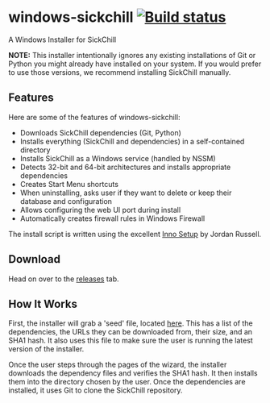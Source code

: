 windows-sickchill [![Build status](https://ci.appveyor.com/api/projects/status/yub1d59qlfub8uvb/branch/master?svg=true)](https://ci.appveyor.com/project/miigotu/windows-sickchill/branch/master)
===================================================================================================================================================================================================
A Windows Installer for SickChill

**NOTE:** This installer intentionally ignores any existing installations of Git or Python you might already have installed on your system. If you would prefer to use those versions, we recommend installing SickChill manually.

Features
--------
Here are some of the features of windows-sickchill:
- Downloads SickChill dependencies (Git, Python)
- Installs everything (SickChill and dependencies) in a self-contained directory
- Installs SickChill as a Windows service (handled by NSSM)
- Detects 32-bit and 64-bit architectures and installs appropriate dependencies
- Creates Start Menu shortcuts
- When uninstalling, asks user if they want to delete or keep their database and configuration
- Allows configuring the web UI port during install
- Automatically creates firewall rules in Windows Firewall

The install script is written using the excellent [Inno Setup](http://www.jrsoftware.org/isinfo.php) by Jordan Russell.

Download
--------
Head on over to the [releases](https://github.com/SickChill/windows-sickchill/releases/latest) tab.

How It Works
------------
First, the installer will grab a 'seed' file, located [here](https://raw.github.com/SickChill/windows-sickchill/master/seed.ini). This has a list of the dependencies, the URLs they can be downloaded from, their size, and an SHA1 hash. It also uses this file to make sure the user is running the latest version of the installer.

Once the user steps through the pages of the wizard, the installer downloads the dependency files and verifies the SHA1 hash. It then installs them into the directory chosen by the user. Once the dependencies are installed, it uses Git to clone the SickChill repository.
